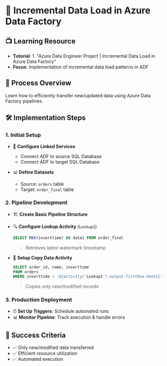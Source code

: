 # 🔄 Incremental Data Load in Azure Data Factory

## 📺 Learning Resource
- **Tutorial**: 1. "Azure Data Engineer Project | Incremental Data Load in Azure Data Factory"
- **Focus**: Implementation of incremental data load patterns in ADF

## 🎯 Process Overview
Learn how to efficiently transfer new/updated data using Azure Data Factory pipelines.

## 🛠️ Implementation Steps

### 1. Initial Setup
- 🔗 **Configure Linked Services**
    - Connect ADF to source SQL Database
    - Connect ADF to target SQL Database

- 📊 **Define Datasets**
    - Source: `orders` table
    - Target: `order_final` table

### 2. Pipeline Development
- 🏗️ **Create Basic Pipeline Structure**

- 🔍 **Configure Lookup Activity** (`Lookup1`)
    ```sql
    SELECT MAX(inserttime) AS date1 FROM order_final
    ```
    > Retrieves latest watermark timestamp

- 📝 **Setup Copy Data Activity**
    ```sql
    SELECT order_id, name, inserttime 
    FROM orders 
    WHERE inserttime > '@{activity('Lookup1').output.firstRow.date1}'
    ```
    > Copies only new/modified records

### 3. Production Deployment
- ⏰ **Set Up Triggers**: Schedule automated runs
- 📊 **Monitor Pipeline**: Track execution & handle errors

## 🎉 Success Criteria
- ✅ Only new/modified data transferred
- ✅ Efficient resource utilization
- ✅ Automated execution
